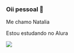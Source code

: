 ### Oii pessoal 👋

Me chamo Natalia

Estou estudando no Alura

![](https://media1.giphy.com/media/ErZ8hv5eO92JW/giphy.gif?cid=ecf05e47damkbbecsslwnam7vny4973v6l7n6q71mc1v9tlr&ep=v1_gifs_search&rid=giphy.gif&ct=g)
